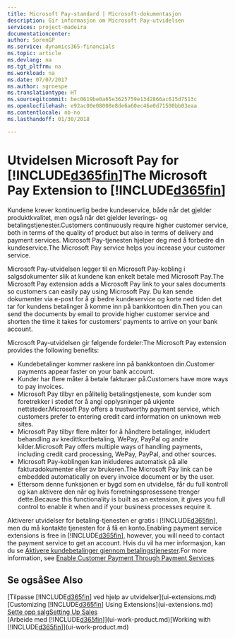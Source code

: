 ```yaml
---
title: Microsoft Pay-standard | Microsoft-dokumentasjon
description: Gir informasjon om Microsoft Pay-utvidelsen
services: project-madeira
documentationcenter: 
author: SorenGP
ms.service: dynamics365-financials
ms.topic: article
ms.devlang: na
ms.tgt_pltfrm: na
ms.workload: na
ms.date: 07/07/2017
ms.author: sgroespe
ms.translationtype: HT
ms.sourcegitcommit: bec0619be0a65e3625759e13d2866ac615d7513c
ms.openlocfilehash: e92ac00e08008e8de6a60ec46e0d71500bb03eaa
ms.contentlocale: nb-no
ms.lasthandoff: 01/30/2018

---
```

# <a name="the-microsoft-pay-extension-to-included365finincludesd365finlongmdmd"></a><span data-ttu-id="813c3-103">Utvidelsen Microsoft Pay for [!INCLUDE[d365fin](includes/d365fin_long_md.md)]</span><span class="sxs-lookup"><span data-stu-id="813c3-103">The Microsoft Pay Extension to [!INCLUDE[d365fin](includes/d365fin_long_md.md)]</span></span>
<span data-ttu-id="813c3-104">Kundene krever kontinuerlig bedre kundeservice, både når det gjelder produktkvalitet, men også når det gjelder leverings- og betalingstjenester.</span><span class="sxs-lookup"><span data-stu-id="813c3-104">Customers continuously require higher customer service, both in terms of the quality of product but also in terms of delivery and payment services.</span></span> <span data-ttu-id="813c3-105">Microsoft Pay-tjenesten hjelper deg med å forbedre din kundeservice.</span><span class="sxs-lookup"><span data-stu-id="813c3-105">The Microsoft Pay service helps you increase your customer service.</span></span>

<span data-ttu-id="813c3-106">Microsoft Pay-utvidelsen legger til en Microsoft Pay-kobling i salgsdokumenter slik at kundene kan enkelt betale med Microsoft Pay.</span><span class="sxs-lookup"><span data-stu-id="813c3-106">The Microsoft Pay extension adds a Microsoft Pay link to your sales documents so customers can easily pay using Microsoft Pay.</span></span> <span data-ttu-id="813c3-107">Du kan sende dokumenter via e-post for å gi bedre kundeservice og korte ned tiden det tar for kundens betalinger å komme inn på bankkontoen din.</span><span class="sxs-lookup"><span data-stu-id="813c3-107">Then you can send the documents by email to provide higher customer service and shorten the time it takes for customers’ payments to arrive on your bank account.</span></span>

<span data-ttu-id="813c3-108">Microsoft Pay-utvidelsen gir følgende fordeler:</span><span class="sxs-lookup"><span data-stu-id="813c3-108">The Microsoft Pay extension provides the following benefits:</span></span>
- <span data-ttu-id="813c3-109">Kundebetalinger kommer raskere inn på bankkontoen din.</span><span class="sxs-lookup"><span data-stu-id="813c3-109">Customer payments appear faster on your bank account.</span></span>
- <span data-ttu-id="813c3-110">Kunder har flere måter å betale fakturaer på.</span><span class="sxs-lookup"><span data-stu-id="813c3-110">Customers have more ways to pay invoices.</span></span>
- <span data-ttu-id="813c3-111">Microsoft Pay tilbyr en pålitelig betalingstjeneste, som kunder som foretrekker i stedet for å angi opplysninger på ukjente nettsteder.</span><span class="sxs-lookup"><span data-stu-id="813c3-111">Microsoft Pay offers a trustworthy payment service, which customers prefer to entering credit card information on unknown web sites.</span></span>
- <span data-ttu-id="813c3-112">Microsoft Pay tilbyr flere måter for å håndtere betalinger, inkludert behandling av kredittkortbetaling, WePay, PayPal og andre kilder.</span><span class="sxs-lookup"><span data-stu-id="813c3-112">Microsoft Pay offers multiple ways of handling payments, including credit card processing, WePay, PayPal, and other sources.</span></span>
- <span data-ttu-id="813c3-113">Microsoft Pay-koblingen kan inkluderes automatisk på alle fakturadokumenter eller av brukeren.</span><span class="sxs-lookup"><span data-stu-id="813c3-113">The Microsoft Pay link can be embedded automatically on every invoice document or by the user.</span></span>
- <span data-ttu-id="813c3-114">Ettersom denne funksjonen er bygd som en utvidelse, får du full kontroll og kan aktivere den når og hvis forretningsprosessene trenger dette.</span><span class="sxs-lookup"><span data-stu-id="813c3-114">Because this functionality is built as an extension, it gives you full control to enable it when and if your business processes require it.</span></span>

<span data-ttu-id="813c3-115">Aktiverer utvidelser for betaling-tjenesten er gratis i [!INCLUDE[d365fin](includes/d365fin_md.md)], men du må kontakte tjenesten for å få en konto.</span><span class="sxs-lookup"><span data-stu-id="813c3-115">Enabling payment service extensions is free in [!INCLUDE[d365fin](includes/d365fin_md.md)], however, you will need to contact the payment service to get an account.</span></span> <span data-ttu-id="813c3-116">Hvis du vil ha mer informasjon, kan du se [Aktivere kundebetalinger gjennom betalingstjenester](sales-how-enable-payment-service-extensions.md).</span><span class="sxs-lookup"><span data-stu-id="813c3-116">For more information, see [Enable Customer Payment Through Payment Services](sales-how-enable-payment-service-extensions.md).</span></span>

## <a name="see-also"></a><span data-ttu-id="813c3-117">Se også</span><span class="sxs-lookup"><span data-stu-id="813c3-117">See Also</span></span>
<span data-ttu-id="813c3-118">[Tilpasse [!INCLUDE[d365fin](includes/d365fin_md.md)] ved hjelp av utvidelser](ui-extensions.md)</span><span class="sxs-lookup"><span data-stu-id="813c3-118">[Customizing [!INCLUDE[d365fin](includes/d365fin_md.md)] Using Extensions](ui-extensions.md)</span></span>  
[<span data-ttu-id="813c3-119">Sette opp salg</span><span class="sxs-lookup"><span data-stu-id="813c3-119">Setting Up Sales</span></span>](sales-setup-sales.md)  
<span data-ttu-id="813c3-120">[Arbeide med [!INCLUDE[d365fin](includes/d365fin_md.md)]](ui-work-product.md)</span><span class="sxs-lookup"><span data-stu-id="813c3-120">[Working with [!INCLUDE[d365fin](includes/d365fin_md.md)]](ui-work-product.md)</span></span>

